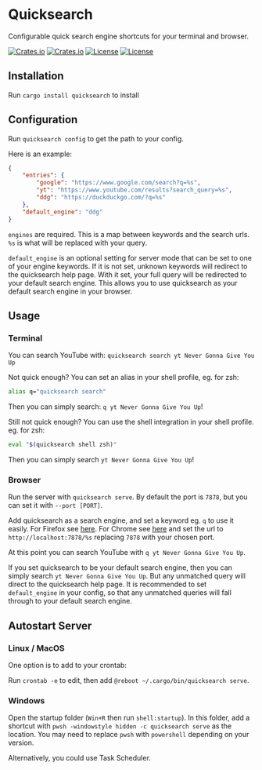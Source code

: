# Quicksearch

Configurable quick search engine shortcuts for your terminal and browser.

[![Crates.io](https://img.shields.io/crates/v/quicksearch?style=flat-square)](https://crates.io/crates/quicksearch)
[![Crates.io](https://img.shields.io/crates/d/quicksearch?style=flat-square)](https://crates.io/crates/quicksearch)
[![License](https://img.shields.io/badge/license-Apache%202.0-blue?style=flat-square)](LICENSE-APACHE)
[![License](https://img.shields.io/badge/license-MIT-blue?style=flat-square)](LICENSE-MIT)

## Installation

Run `cargo install quicksearch` to install

## Configuration

Run `quicksearch config` to get the path to your config.

Here is an example:

```json
{
    "entries": {
        "google": "https://www.google.com/search?q=%s",
        "yt": "https://www.youtube.com/results?search_query=%s",
        "ddg": "https://duckduckgo.com/?q=%s"
    },
    "default_engine": "ddg"
}
```

`engines` are required. This is a map between keywords and the search urls. `%s` is what will be replaced with your query.

`default_engine` is an optional setting for server mode that can be set to one of your engine keywords. If it is not set, unknown keywords will redirect to the quicksearch help page. With it set, your full query will be redirected to your default search engine. This allows you to use quicksearch as your default search engine in your browser.

## Usage

### Terminal

You can search YouTube with: `quicksearch search yt Never Gonna Give You Up`

Not quick enough? You can set an alias in your shell profile, eg. for zsh:

```sh
alias q="quicksearch search"
```

Then you can simply search: `q yt Never Gonna Give You Up`!

Still not quick enough? You can use the shell integration in your shell profile. eg. for zsh:

```sh
eval "$(quicksearch shell zsh)"
```

Then you can simply search `yt Never Gonna Give You Up`!

### Browser

Run the server with `quicksearch serve`. By default the port is `7878`, but you can set it with `--port [PORT]`.

Add quicksearch as a search engine, and set a keyword eg. `q` to use it easily. For Firefox see [here](https://support.mozilla.org/en-US/kb/add-or-remove-search-engine-firefox). For Chrome see [here](https://support.google.com/chrome/answer/95426) and set the url to `http://localhost:7878/%s` replacing `7878` with your chosen port.

At this point you can search YouTube with `q yt Never Gonna Give You Up`.

If you set quicksearch to be your default search engine, then you can simply search `yt Never Gonna Give You Up`. But any unmatched query will direct to the quicksearch help page. It is recommended to set `default_engine` in your config, so that any unmatched queries will fall through to your default search engine.

## Autostart Server

### Linux / MacOS

One option is to add to your crontab:

Run `crontab -e` to edit, then add `@reboot ~/.cargo/bin/quicksearch serve`.

### Windows

Open the startup folder (`Win+R` then run `shell:startup`).
In this folder, add a shortcut with `pwsh -windowstyle hidden -c quicksearch serve` as the location. You may need to replace `pwsh` with `powershell` depending on your version.

Alternatively, you could use Task Scheduler.
